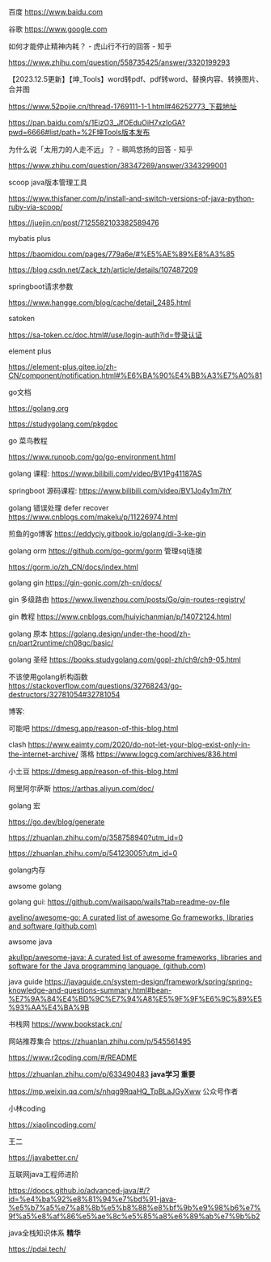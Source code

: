 
百度 https://www.baidu.com

谷歌 https://www.google.com

如何才能停止精神内耗？ - 虎山行不行的回答 - 知乎

https://www.zhihu.com/question/558735425/answer/3320199293



【2023.12.5更新】【坤_Tools】word转pdf、pdf转word、替换内容、转换图片、合并图

https://www.52pojie.cn/thread-1769111-1-1.html#46252773_下载地址

https://pan.baidu.com/s/1EizO3_JfOEduOiH7xzIoGA?pwd=6666#list/path=%2F坤Tools版本发布

为什么说「太用力的人走不远」？ - 珮鸣悠扬的回答 - 知乎

https://www.zhihu.com/question/38347269/answer/3343299001

scoop java版本管理工具

https://www.thisfaner.com/p/install-and-switch-versions-of-java-python-ruby-via-scoop/

https://juejin.cn/post/7125582103382589476

mybatis plus

https://baomidou.com/pages/779a6e/#%E5%AE%89%E8%A3%85

https://blog.csdn.net/Zack_tzh/article/details/107487209

springboot请求参数

https://www.hangge.com/blog/cache/detail_2485.html

satoken

https://sa-token.cc/doc.html#/use/login-auth?id=登录认证

element plus

https://element-plus.gitee.io/zh-CN/component/notification.html#%E6%BA%90%E4%BB%A3%E7%A0%81

go文档

https://golang.org

https://studygolang.com/pkgdoc

go 菜鸟教程

https://www.runoob.com/go/go-environment.html

golang 课程: https://www.bilibili.com/video/BV1Pg41187AS

springboot 源码课程: https://www.bilibili.com/video/BV1Jo4y1m7hY

golang 错误处理 defer recover https://www.cnblogs.com/makelu/p/11226974.html

煎鱼的go博客 https://eddycjy.gitbook.io/golang/di-3-ke-gin

golang orm https://github.com/go-gorm/gorm 管理sql连接

https://gorm.io/zh_CN/docs/index.html

golang gin https://gin-gonic.com/zh-cn/docs/

gin 多级路由 https://www.liwenzhou.com/posts/Go/gin-routes-registry/

gin 教程 https://www.cnblogs.com/huiyichanmian/p/14072124.html

golang 原本 https://golang.design/under-the-hood/zh-cn/part2runtime/ch08gc/basic/

golang 圣经 https://books.studygolang.com/gopl-zh/ch9/ch9-05.html

不该使用golang析构函数 https://stackoverflow.com/questions/32768243/go-destructors/32781054#32781054

博客:

可能吧 https://dmesg.app/reason-of-this-blog.html

clash https://www.eaimty.com/2020/do-not-let-your-blog-exist-only-in-the-internet-archive/
落格 https://www.logcg.com/archives/836.html

小土豆 https://dmesg.app/reason-of-this-blog.html

阿里阿尔萨斯 https://arthas.aliyun.com/doc/

 golang 宏

 https://go.dev/blog/generate

 https://zhuanlan.zhihu.com/p/358758940?utm_id=0


https://zhuanlan.zhihu.com/p/54123005?utm_id=0

golang内存

awsome golang

golang gui: https://github.com/wailsapp/wails?tab=readme-ov-file

[avelino/awesome-go: A curated list of awesome Go frameworks, libraries and software (github.com)](https://github.com/avelino/awesome-go)

awsome java

[akullpp/awesome-java: A curated list of awesome frameworks, libraries and software for the Java programming language. (github.com)](https://github.com/akullpp/awesome-java)


java guide 
https://javaguide.cn/system-design/framework/spring/spring-knowledge-and-questions-summary.html#bean-%E7%9A%84%E4%BD%9C%E7%94%A8%E5%9F%9F%E6%9C%89%E5%93%AA%E4%BA%9B

书栈网
https://www.bookstack.cn/

网站推荐集合
https://zhuanlan.zhihu.com/p/545561495

https://www.r2coding.com/#/README

https://zhuanlan.zhihu.com/p/633490483 **java学习 重要**

https://mp.weixin.qq.com/s/nhqg9RqaHQ_TpBLaJGyXww 公众号作者

小林coding

https://xiaolincoding.com/

王二

https://javabetter.cn/

互联网java工程师进阶

https://doocs.github.io/advanced-java/#/?id=%e4%ba%92%e8%81%94%e7%bd%91-java-%e5%b7%a5%e7%a8%8b%e5%b8%88%e8%bf%9b%e9%98%b6%e7%9f%a5%e8%af%86%e5%ae%8c%e5%85%a8%e6%89%ab%e7%9b%b2



java全栈知识体系 **精华**

https://pdai.tech/
